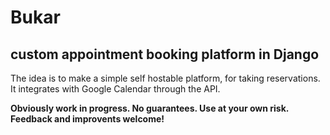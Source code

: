 # Bukar
## custom appointment booking platform in Django

The idea is to make a simple self hostable platform, for taking reservations.
It integrates with Google Calendar through the API.

**Obviously work in progress. No guarantees. Use at your own risk. Feedback and improvents welcome!**